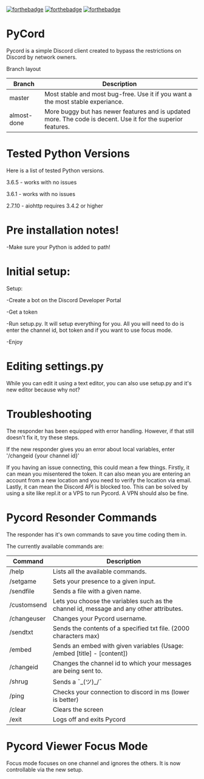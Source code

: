 [![forthebadge](https://forthebadge.com/images/badges/made-with-python.svg)](https://forthebadge.com)
[![forthebadge](https://forthebadge.com/images/badges/you-didnt-ask-for-this.svg)](https://forthebadge.com)
[![forthebadge](https://forthebadge.com/images/badges/powered-by-electricity.svg)](https://forthebadge.com)
# PyCord

Pycord is a simple Discord client created to bypass the restrictions on Discord by network owners.

Branch layout

| Branch | Description |
| --- | --- |
| master | Most stable and most bug-free. Use it if you want a the most stable experiance. |
| almost-done | More buggy but has newer features and is updated more. The code is decent. Use it for the superior features. |

# Tested Python Versions

Here is a list of tested Python versions.

3.6.5 - works with no issues

3.6.1 - works with no issues

2.7.10 - aiohttp requires 3.4.2 or higher

# Pre installation notes!

-Make sure your Python is added to path!

# Initial setup:

Setup:

-Create a bot on the Discord Developer Portal

-Get a token

-Run setup.py. It will setup everything for you. All you will need to do is enter the channel id, bot token and if you want to use focus mode.

-Enjoy

# Editing settings.py

While you can edit it using a text editor, you can also use setup.py and it's new editor because why not?

# Troubleshooting
The responder has been equipped with error handling. However, if that still doesn't fix it, try these steps.

If the new responder gives you an error about local variables, enter '/changeid {your channel id}'

If you having an issue connecting, this could mean a few things. Firstly, it can mean you misentered the token. It can also mean you are entering an account from a new location and you need to verify the location via email. Lastly, it can mean the Discord API is blocked too. This can be solved by using a site like repl.it or a VPS to run Pycord. A VPN should also be fine.

# Pycord Resonder Commands

The responder has it's own commands to save you time coding them in. 

The currently available commands are:

| Command | Description |
| --- | --- |
| /help | Lists all the available commands. |
| /setgame | Sets your presence to a given input. |
| /sendfile | Sends a file with a given name. |
| /customsend | Lets you choose the variables such as the channel id, message and any other attributes. |
| /changeuser | Changes your Pycord username. |
| /sendtxt | Sends the contents of a specified txt file. (2000 characters max) |
| /embed | Sends an embed with given variables (Usage: /embed [title] - [content]) |
| /changeid | Changes the channel id to which your messages are being sent to. |
| /shrug | Sends a ¯\_(ツ)_/¯ |
| /ping | Checks your connection to discord in ms (lower is better) |
| /clear | Clears the screen |
| /exit | Logs off and exits Pycord |

# Pycord Viewer Focus Mode

Focus mode focuses on one channel and ignores the others. It is now controllable via the new setup.
